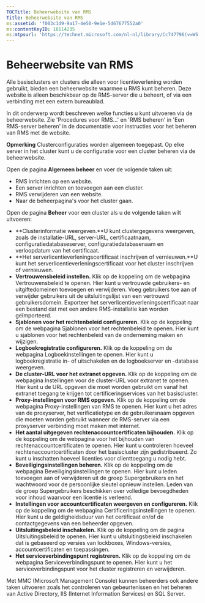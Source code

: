 ```yaml
---
TOCTitle: Beheerwebsite van RMS
Title: Beheerwebsite van RMS
ms:assetid: 'f003c1d9-9a17-4e50-9e1e-5d67677552a0'
ms:contentKeyID: 18114235
ms:mtpsurl: 'https://technet.microsoft.com/nl-nl/library/Cc747796(v=WS.10)'
---
```


Beheerwebsite van RMS
=====================

Alle basisclusters en clusters die alleen voor licentieverlening worden gebruikt, bieden een beheerwebsite waarmee u RMS kunt beheren. Deze website is alleen beschikbaar op de RMS-server die u beheert, of via een verbinding met een extern bureaublad.

In dit onderwerp wordt beschreven welke functies u kunt uitvoeren via de beheerwebsite. Zie 'Procedures voor RMS...' en 'RMS beheren' in 'Een RMS-server beheren' in de documentatie voor instructies voor het beheren van RMS met de website.

**Opmerking** Clusterconfiguraties worden algemeen toegepast. Op elke server in het cluster kunt u de configuratie voor een cluster beheren via de beheerwebsite.

Open de pagina **Algemeen beheer** en voer de volgende taken uit:

-   RMS inrichten op een website.
-   Een server inrichten en toevoegen aan een cluster.
-   RMS verwijderen van een website.
-   Naar de beheerpagina's voor het cluster gaan.

Open de pagina **Beheer** voor een cluster als u de volgende taken wilt uitvoeren:

-   **Clusterinformatie weergeven.**U kunt clustergegevens weergeven, zoals de installatie-URL, server-URL, certificaatnaam, configuratiedatabaseserver, configuratiedatabasenaam en verloopdatum van het certificaat.
-   **Het serverlicentieverleningscertificaat inschrijven of vernieuwen.**U kunt het serverlicentieverleningscertificaat voor het cluster inschrijven of vernieuwen.
-   **Vertrouwensbeleid instellen.** Klik op de koppeling om de webpagina Vertrouwensbeleid te openen. Hier kunt u vertrouwde gebruikers- en uitgiftedomeinen toevoegen en verwijderen. Voeg gebruikers toe aan of verwijder gebruikers uit de uitsluitingslijst van een vertrouwd gebruikersdomein. Exporteer het serverlicentieverleningscertificaat naar een bestand dat met een andere RMS-installatie kan worden geïmporteerd.
-   **Sjablonen voor het rechtenbeleid configureren.** Klik op de koppeling om de webpagina Sjablonen voor het rechtenbeleid te openen. Hier kunt u sjablonen voor het rechtenbeleid van de onderneming maken en wijzigen.
-   **Logboekregistratie configureren.** Klik op de koppeling om de webpagina Logboekinstellingen te openen. Hier kunt u logboekregistratie in- of uitschakelen en de logboekserver en -database weergeven.
-   **De cluster-URL voor het extranet opgeven.** Klik op de koppeling om de webpagina Instellingen voor de cluster-URL voor extranet te openen. Hier kunt u de URL opgeven die moet worden gebruikt om vanaf het extranet toegang te krijgen tot certificeringservices van het basiscluster.
-   **Proxy-instellingen voor RMS opgeven.** Klik op de koppeling om de webpagina Proxy-instellingen van RMS te openen. Hier kunt u het adres van de proxyserver, het verificatietype en de gebruikersnaam opgeven die moeten worden gebruikt wanneer de RMS-server via een proxyserver verbinding moet maken met internet.
-   **Het aantal uitgegeven rechtenaccountcertificaten bijhouden.** Klik op de koppeling om de webpagina voor het bijhouden van rechtenaccountcertificaten te openen. Hier kunt u controleren hoeveel rechtenaccountcertificaten door het basiscluster zijn gedistribueerd. Zo kunt u inschatten hoeveel licenties voor clienttoegang u nodig hebt.
-   **Beveiligingsinstellingen beheren.** Klik op de koppeling om de webpagina Beveiligingsinstellingen te openen. Hier kunt u leden toevoegen aan of verwijderen uit de groep Supergebruikers en het wachtwoord voor de persoonlijke sleutel opnieuw instellen. Leden van de groep Supergebruikers beschikken over volledige bevoegdheden voor inhoud waarvoor een licentie is verleend.
-   **Instellingen voor accountcertificaten weergeven en configureren.** Klik op de koppeling om de webpagina Certificeringsinstellingen te openen. Hier kunt u de geldigheidsduur van het certificaat en/of de contactgegevens van een beheerder opgeven.
-   **Uitsluitingsbeleid inschakelen.** Klik op de koppeling om de pagina Uitsluitingsbeleid te openen. Hier kunt u uitsluitingsbeleid inschakelen dat is gebaseerd op versies van lockboxes, Windows-versies, accountcertificaten en toepassingen.
-   **Het serviceverbindingspunt registreren.** Klik op de koppeling om de webpagina Serviceverbindingspunt te openen. Hier kunt u het serviceverbindingspunt voor het cluster registreren en verwijderen.

Met MMC (Microsoft Management Console) kunnen beheerders ook andere taken uitvoeren zoals het controleren van gebeurtenissen en het beheren van Active Directory, IIS (Internet Information Services) en SQL Server.
